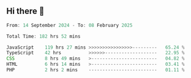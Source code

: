 ## Hi there 👋
<!--START_SECTION:Muni-->

```Javascript
From: 14 September 2024 - To: 08 February 2025

Total Time: 182 hrs 52 mins

JavaScript    119 hrs 27 mins >>>>>>>>>>>>>>>>---------   65.24 %
TypeScript    42 hrs          >>>>>>-------------------   22.95 %
CSS           8 hrs 49 mins   >------------------------   04.82 %
HTML          6 hrs 14 mins   >------------------------   03.41 %
PHP           2 hrs 2 mins    -------------------------   01.11 %
```

<!--END_SECTION:Muni-->
